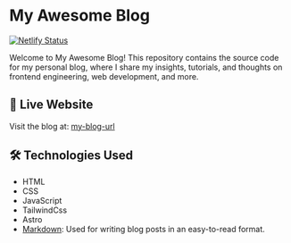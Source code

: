 # My Awesome Blog

[![Netlify Status](https://api.netlify.com/api/v1/badges/xxxxxxxx-xxxx-xxxx-xxxx-xxxxxxxxxxxx/deploy-status)](https://akrm.it)

Welcome to My Awesome Blog! This repository contains the source code for my personal blog, where I share my insights, tutorials, and thoughts on frontend engineering, web development, and more.

## 🚀 Live Website

Visit the blog at: [my-blog-url](https://akrm.it)

## 🛠️ Technologies Used

- HTML
- CSS
- JavaScript
- TailwindCss
- Astro
- [Markdown](https://www.markdownguide.org/): Used for writing blog posts in an easy-to-read format.
